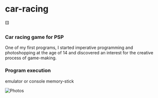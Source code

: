 # car-racing
🟨<h3 style="text-color:yellow">Car racing game for PSP</h3>

One of my first programs, I started imperative programming and photoshopping at the age of 14 and discovered an interest for the creative process of game-making.

<h3>Program execution</h3>

emulator or console memory-stick

![Photos](https://user-images.githubusercontent.com/29238761/158097258-d81097e3-fa72-4b04-a0e2-e281e82340aa.jpg)
